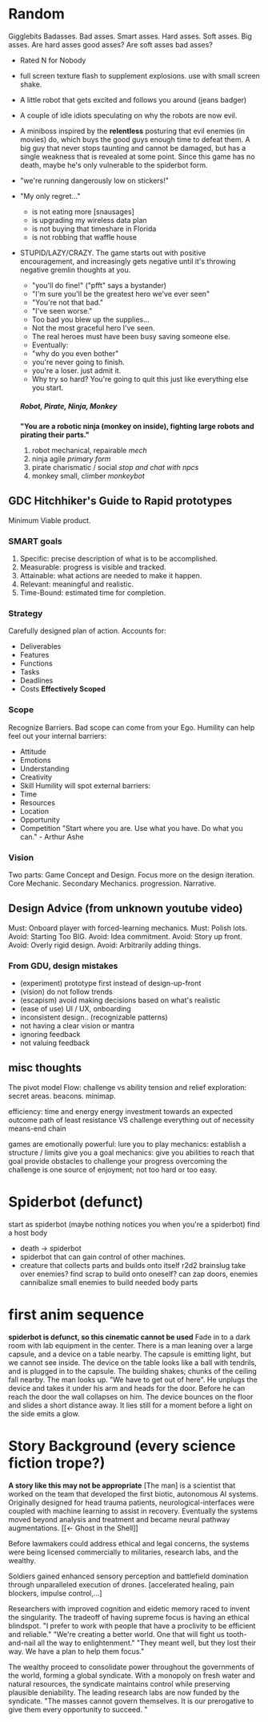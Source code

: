 
# Random
Gigglebits
Badasses. Bad asses. Smart asses. Hard asses. Soft asses. Big asses. Are hard asses good asses? Are soft asses bad asses?
* Rated N for Nobody
* full screen texture flash to supplement explosions. use with small screen shake.
* A little robot that gets excited and follows you around (jeans badger)
* A couple of idle idiots speculating on why the robots are now evil.
* A miniboss inspired by the **relentless** posturing that evil enemies (in movies) do, which buys the good guys enough time to defeat them. A big guy that never stops taunting and cannot be damaged, but has a single weakness that is revealed at some point. Since this game has no death, maybe he's only vulnerable to the spiderbot form.
* "we're running dangerously low on stickers!"
* "My only regret..."
  * is not eating more [snausages]
  * is upgrading my wireless data plan
  * is not buying that timeshare in Florida
  * is not robbing that waffle house
* STUPID/LAZY/CRAZY. The game starts out with positive encouragement, and increasingly gets negative until it's throwing negative gremlin thoughts at you.
  * "you'll do fine!" ("pfft" says a bystander)
  * "I'm sure you'll be the greatest hero we've ever seen"
  * "You're not that bad."
  * "I've seen worse."
  * Too bad you blew up the supplies...
  * Not the most graceful hero I've seen.
  * The real heroes must have been busy saving someone else.
  * Eventually:
  * "why do you even bother"
  * you're never going to finish.
  * you're a loser. just admit it.
  * Why try so hard? You're going to quit this just like everything else you start.

  ##### Robot, Pirate, Ninja, Monkey
  **"You are a robotic ninja (monkey on inside), fighting large robots and pirating their parts."**
  1. robot
  mechanical, repairable
  *mech*
  2. ninja
  agile
  *primary form*
  3. pirate
  charismatic / social
  *stop and chat with npcs*
  4. monkey
  small, climber
  *monkeybot*


## GDC Hitchhiker's Guide to Rapid prototypes
Minimum Viable product.
### SMART goals
1. Specific: precise description of what is to be accomplished.
2. Measurable: progress is visible and tracked.
3. Attainable: what actions are needed to make it happen.
4. Relevant: meaningful and realistic.
5. Time-Bound: estimated time for completion.
### Strategy
Carefully designed plan of action. Accounts for:
* Deliverables
* Features
* Functions
* Tasks
* Deadlines
* Costs
**Effectively Scoped**
### Scope
Recognize Barriers.
Bad scope can come from your Ego.
Humility can help feel out your internal barriers:
* Attitude
* Emotions
* Understanding
* Creativity
* Skill
Humility will spot external barriers:
* Time
* Resources
* Location
* Opportunity
* Competition
"Start where you are. Use what you have. Do what you can." - Arthur Ashe
### Vision
Two parts: Game Concept and Design. Focus more on the design iteration.
Core Mechanic. Secondary Mechanics. progression. Narrative.


## Design Advice (from unknown youtube video)
Must: Onboard player with forced-learning mechanics.
Must: Polish lots.
Avoid: Starting Too BIG.
Avoid: Idea commitment.
Avoid: Story up front.
Avoid: Overly rigid design.
Avoid: Arbitrarily adding things.
### From GDU, design mistakes
* (experiment) prototype first instead of design-up-front
* (vision) do not follow trends
* (escapism) avoid making decisions based on what's realistic
* (ease of use) UI / UX, onboarding
* inconsistent design.. (recognizable patterns)
* not having a clear vision or mantra
* ignoring feedback
* not valuing feedback


## misc thoughts
The pivot model
Flow: challenge vs ability
tension and relief
exploration: secret areas. beacons. minimap.

efficiency: time and energy
energy investment towards an expected outcome
path of least resistance VS challenge
everything out of necessity
means-end chain

games are emotionally powerful:
lure you to play
mechanics: establish a structure / limits
give you a goal
mechanics: give you abilities to reach that goal
provide obstacles to challenge your progress
overcoming the challenge is one source of enjoyment; not too hard or too easy.



# Spiderbot (defunct)
start as spiderbot (maybe nothing notices you when you're a spiderbot)
find a host body
- death -> spiderbot
- spiderbot that can gain control of other machines.
- creature that collects parts and builds onto itself
r2d2 brainslug
take over enemies?
find scrap to build onto oneself?
can zap doors, enemies
cannibalize small enemies to build needed body parts



# first anim sequence
**spiderbot is defunct, so this cinematic cannot be used**
Fade in to a dark room with lab equipment in the center.  There is a man leaning over a large capsule, and a device on a table nearby. The capsule is emitting light, but we cannot see inside.  The device on the table looks like a ball with tendrils, and is plugged in to the capsule.  The building shakes; chunks of the ceiling fall nearby.  The man looks up. "We have to get out of here". He unplugs the device and takes it under his arm and heads for the door.  Before he can reach the door the wall collapses on him. The device bounces on the floor and slides a short distance away.  It lies still for a moment before a light on the side emits a glow.

# Story Background (every science fiction trope?)
**A story like this may not be appropriate**
[The man] is a scientist that worked on the team that developed the first biotic, autonomous AI systems. Originally designed for head trauma patients, neurological-interfaces were coupled with machine learning to assist in recovery. Eventually the systems moved beyond analysis and treatment and became neural pathway augmentations. [[<- Ghost in the Shell]]

Before lawmakers could address ethical and legal concerns, the systems were being licensed commercially to militaries, research labs, and the wealthy.

Soldiers gained enhanced sensory perception and battlefield domination through unparalleled execution of drones. [accelerated healing, pain blockers, impulse control,...]

Researchers with improved cognition and eidetic memory raced to invent the singularity. The tradeoff of having supreme focus is having an ethical blindspot.
"I prefer to work with people that have a proclivity to be efficient and reliable."
"We're creating a better world. One that will fight us tooth-and-nail all the way to enlightenment."
"They meant well, but they lost their way. We have a plan to help them focus."

The wealthy proceed to consolidate power throughout the governments of the world, forming a global syndicate.  With a monopoly on fresh water and natural resources, the syndicate maintains control while preserving plausible deniability. The leading research labs are now funded by the syndicate.
"The masses cannot govern themselves. It is our prerogative to give them every opportunity to succeed. "
